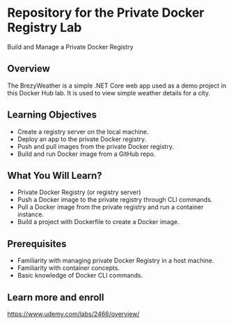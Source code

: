 # Repository for the Private Docker Registry Lab
 
Build and Manage a Private Docker Registry

## Overview
The BrezyWeather is a simple .NET Core web app used as a demo project in this Docker Hub lab. It is used to view simple weather details for a city. 

## Learning Objectives
- Create a registry server on the local machine.
- Deploy an app to the private Docker registry. 
- Push and pull images from the private Docker registry. 
- Build and run Docker image from a GitHub repo. 

## What You Will Learn?
- Private Docker Registry (or registry server)
- Push a Docker image to the private registry through CLI commands. 
- Pull a Docker image from the private registry and run a container instance.
- Build a project with Dockerfile to create a Docker image.

## Prerequisites
- Familiarity with managing private Docker Registry in a host machine.
- Familiarity with container concepts.
- Basic knowledge of Docker CLI commands.

## Learn more and enroll
https://www.udemy.com/labs/2466/overview/
